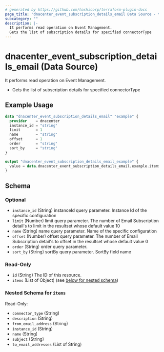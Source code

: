 ```yaml
---
# generated by https://github.com/hashicorp/terraform-plugin-docs
page_title: "dnacenter_event_subscription_details_email Data Source - terraform-provider-dnacenter"
subcategory: ""
description: |-
  It performs read operation on Event Management.
  Gets the list of subscription details for specified connectorType
---
```


# dnacenter_event_subscription_details_email (Data Source)

It performs read operation on Event Management.

- Gets the list of subscription details for specified connectorType

## Example Usage

```terraform
data "dnacenter_event_subscription_details_email" "example" {
  provider    = dnacenter
  instance_id = "string"
  limit       = 1
  name        = "string"
  offset      = 1
  order       = "string"
  sort_by     = "string"
}

output "dnacenter_event_subscription_details_email_example" {
  value = data.dnacenter_event_subscription_details_email.example.items
}
```

<!-- schema generated by tfplugindocs -->
## Schema

### Optional

- `instance_id` (String) instanceId query parameter. Instance Id of the specific configuration
- `limit` (Number) limit query parameter. The number of Email Subscription detail's to limit in the resultset whose default value 10
- `name` (String) name query parameter. Name of the specific configuration
- `offset` (Number) offset query parameter. The number of Email Subscription detail's to offset in the resultset whose default value 0
- `order` (String) order query parameter.
- `sort_by` (String) sortBy query parameter. SortBy field name

### Read-Only

- `id` (String) The ID of this resource.
- `items` (List of Object) (see [below for nested schema](#nestedatt--items))

<a id="nestedatt--items"></a>
### Nested Schema for `items`

Read-Only:

- `connector_type` (String)
- `description` (String)
- `from_email_address` (String)
- `instance_id` (String)
- `name` (String)
- `subject` (String)
- `to_email_addresses` (List of String)



